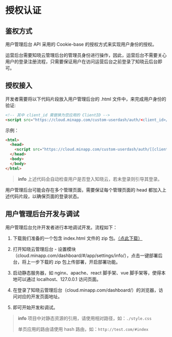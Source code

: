 # 授权认证

## 鉴权方式

用户管理后台 API 采用的 Cookie-base 的授权方式来实现用户身份的授权。

运营后台需要知晓云管理后台的管理员身份进行操作，因此，运营后台不需要关心用户的登录注册流程，只需要保证用户在访问运营后台之前登录了知晓云后台即可。

## 授权接入

开发者需要将以下代码片段放入用户管理后台的 .html 文件中，来完成用户身份的验证:

```html
<!-- 其中 client_id 需替换为您应用的 ClientID -->
<script src="https://cloud.minapp.com/custom-userdash/auth/<client_id>/"></script>
```

示例：

```html
<html>
  <head>
    <script src="https://cloud.minapp.com/custom-userdash/auth/[[client_id]]/"></script>
  </head>
  <body>
  </body>
</html>
```

> **info**
> 上述代码会自动检查用户是否登入知晓云，若未登录则引导其登录。

用户管理后台可能会存在多个管理页面，需要保证每个管理页面的 head 都加入上述代码片段，以确保页面的登录状态。

## 用户管理后台开发与调试

用户管理后台允许开发者进行本地调试开发。流程如下：

1. 下载我们准备的一个包含 index.html 文件的 zip 包。[（点此下载）](https://media.ifanrusercontent.com/hydrogen/user_dash_demo_NiOXXbjVStiKtPLo.zip)

2. 打开知晓云管理后台 - 设置模块（cloud.minapp.com/dashboard/#/app/settings/info/），点击一键部署后台，将上一步下载的 zip 包上传部署，开启部署功能。

2. 启动静态服务器，如 nginx、apache、react 脚手架、vue 脚手架等，使得本地可以通过 localhost、127.0.0.1 访问页面。

3. 在登录了知晓云管理后台（cloud.minapp.com/dashboard/）的浏览器，访问对应的开发页面地址。

4. 即可开始开发和调试。

> **info**
> 项目中对静态资源的引用，请使用相对路径，如：`./style.css`
>
> 单页应用的路由请使用 hash 路由，如：`http://test.com/#index`
